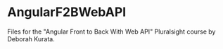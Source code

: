 # AngularF2BWebAPI
Files for the "Angular Front to Back With Web API" Pluralsight course by Deborah Kurata.
